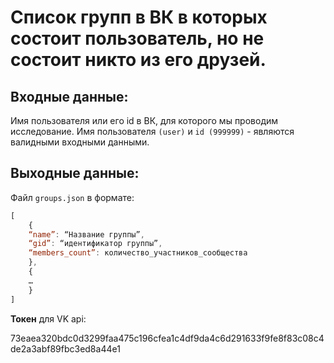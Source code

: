 # Список групп в ВК в которых состоит пользователь, но не состоит никто из его друзей. 


## Входные данные: 
Имя пользователя или его id в ВК, для которого мы проводим исследование.
Имя пользователя `(user)` и `id (999999)`  - являются валидными входными данными.


## Выходные данные: 
Файл `groups.json` в формате:
```javascript
[
    {
    “name”: “Название группы”, 
    “gid”: “идентификатор группы”, 
    “members_count”: количество_участников_сообщества
    },
    {
    …
    }
]
```

**Токен** для VK api:

73eaea320bdc0d3299faa475c196cfea1c4df9da4c6d291633f9fe8f83c08c4de2a3abf89fbc3ed8a44e1

